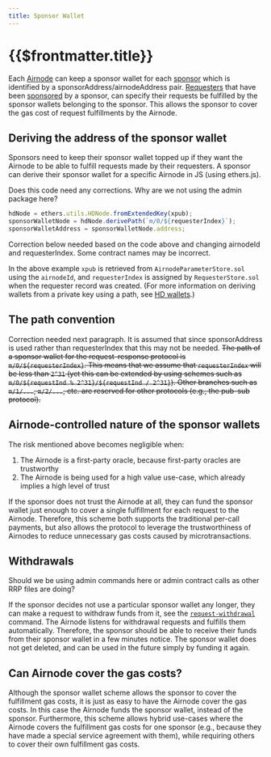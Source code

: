 ```yaml
---
title: Sponsor Wallet
---
```


# {{$frontmatter.title}}

<TocHeader />
<TOC class="table-of-contents" :include-level="[2,3]" />

Each [Airnode](Airnode.md) can keep a sponsor wallet for each [sponsor](requester.md) which is identified by a sponsorAddress/airnodeAddress pair. [Requesters](requester.md) that have been  [sponsored](sponsorship.md) by a sponsor, can specify their requests be fulfilled by the  sponsor wallets belonging to the sponsor. This allows the sponsor to cover the gas cost of request fulfillments by the Airnode.

## Deriving the address of the sponsor wallet

Sponsors need to keep their sponsor wallet topped up if they want the Airnode to be able to fulfill requests made by their requesters. A sponsor can derive their sponsor wallet for a specific Airnode in JS (using ethers.js).


<Fix>Does this code need any corrections. Why are we not using the admin package here?</Fix>
```js
hdNode = ethers.utils.HDNode.fromExtendedKey(xpub);
sponsorWalletNode = hdNode.derivePath(`m/0/${requesterIndex}`);
sponsorWalletAddress = sponsorWalletNode.address;
```
<Fix>Correction below needed based on the code above and changing airnodeId and requesterIndex. Some contract names may be incorrect.</Fix>

In the above example `xpub` is retrieved from `AirnodeParameterStore.sol` using the `airnodeId`, and `requesterIndex` is assigned by `RequesterStore.sol` when the requester record was created. (For more information on deriving wallets from a private key using a path, see [HD wallets](https://github.com/ethereumbook/ethereumbook/blob/develop/05wallets.asciidoc#hd_wallets).)

## The path convention

<Fix>Correction needed next paragraph. It is assumed that since sponsorAddress is used rather than requesterIndex that this may not be needed.</Fix>
~~The path of a sponsor wallet for the request–response protocol is `m/0/${requesterIndex}`. This means that we assume that `requesterIndex` will be less than `2^31` (yet this can be extended by using schemes such as `m/0/${requestInd % 2^31}/${requestInd / 2^31}`). Other branches such as `m/1/...`, `m/2/...`, etc. are reserved for other protocols (e.g., the pub–sub protocol).~~

## Airnode-controlled nature of the sponsor wallets

<SponsorWalletWarning/>

The risk mentioned above becomes negligible when:

1. The Airnode is a first-party oracle, because first-party oracles are trustworthy
2. The Airnode is being used for a high value use-case, which already implies a high level of trust

If the sponsor does not trust the Airnode at all, they can fund the sponsor wallet just enough to cover a single fulfillment for each request to the Airnode. Therefore, this scheme both supports the traditional per-call payments, but also allows the protocol to leverage the trustworthiness of Airnodes to reduce unnecessary gas costs caused by microtransactions.

## Withdrawals

<Fix>Should we be using admin commands here or admin contract calls as other RRP files are doing?</Fix>

If the sponsor decides not use a particular sponsor wallet any longer, they can make a request to withdraw funds from it, see the [`request-withdrawal`](../../cli-commands.md#request-withdrawal) command. The Airnode listens for withdrawal requests and fulfills them automatically. Therefore, the sponsor should be able to receive their funds from their sponsor wallet in a few minutes notice. The sponsor wallet does not get deleted, and can be used in the future simply by funding it again.

## Can Airnode cover the gas costs?

Although the sponsor wallet scheme allows the sponsor to cover the fulfillment gas costs, it is just as easy to have the Airnode cover the gas costs. In this case the Airnode funds the sponsor wallet, instead of the sponsor. Furthermore, this scheme allows hybrid use-cases where the Airnode covers the fulfillment gas costs for one sponsor (e.g., because they have made a special service agreement with them), while requiring others to cover their own fulfillment gas costs.
